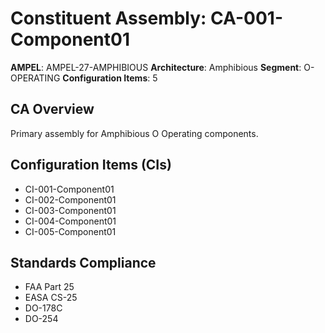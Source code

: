 # Constituent Assembly: CA-001-Component01

**AMPEL**: AMPEL-27-AMPHIBIOUS
**Architecture**: Amphibious
**Segment**: O-OPERATING
**Configuration Items**: 5

## CA Overview
Primary assembly for Amphibious O Operating components.

## Configuration Items (CIs)
- CI-001-Component01
- CI-002-Component01
- CI-003-Component01
- CI-004-Component01
- CI-005-Component01

## Standards Compliance
- FAA Part 25
- EASA CS-25
- DO-178C
- DO-254
